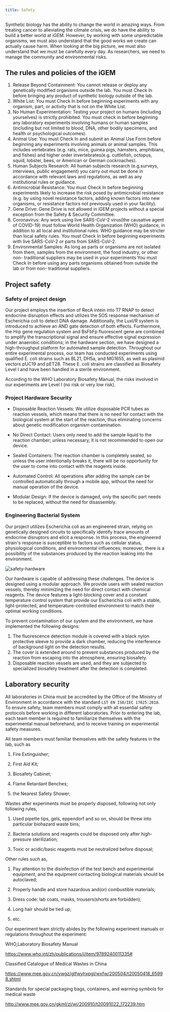 ```yaml
---
title: Safety
---
```


Synthetic biology has the ability to change the world in amazing ways. From treating cancer to alleviating the climate crisis, we do have the ability to build a better world at iGEM. However, by working with some unpredictable organisms, we must also understand that the good works we create can actually cause harm. When looking at the big picture, we must also understand that we must be carefully every day. As researchers, we need to manage the community and environmental risks.



## The rules and policies of the iGEM

1. Release Beyond Containment: You cannot release or deploy any genetically modified organisms outside the lab. You must Check In before bringing any product of synthetic biology outside of the lab.
2. White List: You must Check In before beginning experiments with any organism, part, or activity that is not on the White List.
3. No Human Experimentation: Testing your project on humans (including yourselves) is strictly prohibited. You must check in before beginning any laboratory experiments involving humans or human samples (including but not limited to blood, DNA, other bodily specimens, and health or psychological outcomes).
4. Animal Use: You must Check In and submit an Animal Use Form before beginning any experiments involving animals or animal samples. This includes vertebrates (e.g. rats, mice, guinea pigs, hamsters, amphibians, and fishes) and higher order invertebrates(e.g. cuttlefish, octopus, squid, lobster, bees, or American or German cockroaches). 
5. Human Subjects Research: All human subjects research (e.g.surveys, interviews, public engagement) you carry out must be done in accordance with relevant laws and regulations, as well as any institutional rules or guidance. 
6. Antimicrobial Resistance: You must Check In before beginning experiments likely to increase the risk posed by antimicrobial resistance (e.g. by using novel resistance factors, adding known factors into new organisms, or resistance factors not previously used in your facility).
7. Gene Drive: Gene Drive is not allowed in iGEM projects without a special exception from the Safety & Security Committee.
8. Coronavirus: Any work using live SARS-CoV-2 virus(the causative agent of COVID-19) must follow World Health Organization (WHO) guidance, in addition to all local and institutional rules. WHO guidance may be stricter than local safety rules. You must Check In before beginning experiments with live SARS-CoV-2 or parts from SARS-CoV-2. 
9. Environmental Samples: As long as parts or organisms are not isolated from them, samples from the environment, the food industry, or other non- traditional suppliers may be used in your experiments You must Check In before using any parts organisms obtained from outside the lab or from non- traditional suppliers.

## Project safety

### Safety of project design

Our project employs the insertion of RecA intein into T7 RNAP to detect endocrine disruption effects and utilizes the SOS response mechanism of Escherichia coli to detect DNA damage. Additionally, the LuxI/R system is introduced to achieve an AND gate detection of both effects. Furthermore, the Hrp gene regulation system and BsFbFp fluorescent gene are combined to amplify the transcriptional signal and ensure effective signal expression under anaerobic conditions; in the hardware section, we have designed a high-throughput platform for automated sample detection. Throughout our entire experimental process, our team has conducted experiments using qualified E. coli strains such as BL21, DH5a, and MG1655, as well as plasmid vectors pUC19 and pET28. These E. coli strains are classified as Biosafety Level I and have been handled in a sterile environment. 

According to the WHO Laboratory Biosafety Manual, the risks involved in our experiments are Level I (no risk or very low risk).

### Project Hardware Security

- Disposable Reaction Vessels: We utilize disposable PCR tubes as reaction vessels, which means that there is no need for contact with the biological system at the start of the reaction, thus eliminating concerns about genetic modification organism contamination.

- No Direct Contact: Users only need to add the sample liquid to the reaction chamber; unless necessary, it is not recommended to open our device.
- Sealed Containers: The reaction chamber is completely sealed, so unless the user intentionally breaks it, there will be no opportunity for the user to come into contact with the reagents inside.
- Automated Control: All operations after adding the sample can be controlled automatically through a mobile app, without the need for manual operation of the device.
- Modular Design: If the device is damaged, only the specific part needs to be replaced, without the need for disassembly.

### Engineering Bacterial System

Our project utilizes Escherichia coli as an engineered strain, relying on genetically designed circuits to specifically identify trace amounts of endocrine disruptors and elicit a response. In this process, the engineered strain's response is susceptible to factors such as cellular status, physiological conditions, and environmental influences; moreover, there is a possibility of the substances produced by the reaction leaking into the environment.

![safety-hardware](https://static.igem.wiki/teams/5358/safety/hardware.webp) 

Our hardware is capable of addressing these challenges. The device is designed using a modular approach. We provide users with sealed reaction vessels, thereby minimizing the need for direct contact with chemical reagents. The device features a light-blocking cover and a constant temperature control system that provide our Escherichia coli with a stable, light-protected, and temperature-controlled environment to match their optimal working conditions.

To prevent contamination of our system and the environment, we have implemented the following designs:

1. The fluorescence detection module is covered with a black nylon protective sleeve to provide a dark chamber, reducing the interference of background light on the detection results.
2. The cover is extended around to prevent substances produced by the reaction from escaping into the atmosphere, ensuring biosafety.
3. Disposable reaction vessels are used, and they are subjected to specialized biosafety treatment after the detection is completed.

## Laboratory security

All laboratories in China must be accredited by the Office of the Ministry of Environment in accordance with the standard `LST EN ISO/IEC 17025:2018`. To ensure safety, team members must comply with all essential safety protocols before working in different laboratories. Prior to entering the lab, each team member is required to familiarize themselves with the experimental manual beforehand, and to receive training on experimental safety measures.

All team members must familiar themselves with the safety features in the lab, such as

1. Fire Extinguisher;

2. First Aid Kit;

3. Biosafety Cabinet;

4. Flame Retardant Benches;

5. the Nearest Safety Shower;

Wastes after experiments must be properly disposed, following not only following rules,

1. Used pipette tips, gels, eppendorf and so on, should be threw into particular biohazard waste bins;

2. Bacteria solutions and reagents could be disposed only after high-pressure sterilization;

3. Toxic or acidic/basic reagents must be neutralized before disposal;

Other rules such as,

1. Pay attention to the disinfection of the test bench and experimental equipment, and the equipment contacting biological materials should be autoclaved;

2. Properly handle and store hazardous and(or) combustible materials;

3. Dress code: lab coats, masks, trousers(shorts are forbidden);

4. Long hair should be tied up;

5. etc.

Our experiment team strictly abides by the following experiment manuals or regulations throughout the experiment:

WHO,Laboratory Biosafety Manual

https://www.who.int/zh/publications/i/item/9789240011335#

Classified Catalogue of Medical Wastes in China

https://www.mee.gov.cn/ywgz/gtfwyhxpgl/wxfw/200504/t20050418_65998.shtml

Standards for special packaging bags, containers, and warning symbols for medical waste

http://www.mee.gov.cn/gkml/zj/wj/200910/t20091022_172239.htm

 